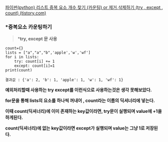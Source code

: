 [파이썬(python) 리스트 중복 요소 개수 찾기 (카운팅) or 제거,삭제하기 (try , except , count) (tistory.com)](https://infinitt.tistory.com/78)

### ***중복요소 카운팅하기**

 

> ***try, except 문 사용**

```
count={}
lists = ["a","a","b",'apple','w','wf']
for i in lists:
    try: count[i] += 1
    except: count[i]=1
print(count)

결과값 : {'a': 2, 'b': 1, 'apple': 1, 'w': 1, 'wf': 1}
```

**예외처리할때 사용하는 try except를 이런식으로 사용하는것은 생각 못해보았다.** 

**for문을 통해 lists의 요소를 하나씩 꺼내어 , count라는 이름의 딕셔너리에 넣는다.**

**이때 count(딕셔너리)에 이미 존재하는 key값이라면, try문이 실행되며 value에 +1을 하게된다.**

**count(딕셔너리)에 없는 key값이라면 except가 실행되며 value는 그냥 1로 저장된다.**